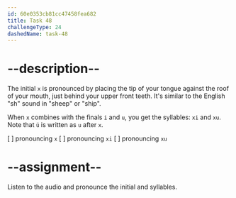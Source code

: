 ```yaml
---
id: 60e0353cb81cc47458fea682
title: Task 48
challengeType: 24
dashedName: task-48
---
```


<!--SPEAKING-->

<!-- (Audio) A: x, xi, xu -->

# --description--

The initial `x` is pronounced by placing the tip of your tongue against the roof of your mouth, just behind your upper front teeth. It's similar to the English "sh" sound in "sheep" or "ship".

When `x` combines with the finals `i` and `u`, you get the syllables: `xi` and `xu`. Note that `ü` is written as `u` after `x`.

[ ] pronouncing `x`
[ ] pronouncing `xi`
[ ] pronouncing `xu`

# --assignment--

Listen to the audio and pronounce the initial and syllables.
